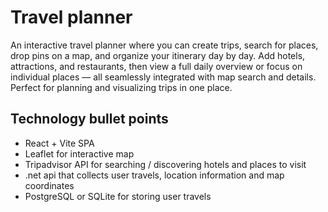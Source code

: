# Travel planner
An interactive travel planner where you can create trips, search for places, drop pins on a map, and organize your itinerary day by day. Add hotels, attractions, and restaurants, then view a full daily overview or focus on individual places — all seamlessly integrated with map search and details. Perfect for planning and visualizing trips in one place.

## Technology bullet points 
- React + Vite SPA
- Leaflet for interactive map
- Tripadvisor API for searching / discovering hotels and places to visit
- .net api that collects user travels, location information and map coordinates
- PostgreSQL or SQLite for storing user travels
